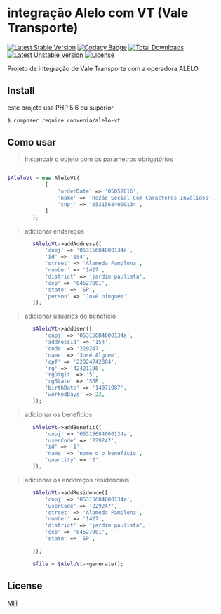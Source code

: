 # integração Alelo com VT (Vale Transporte)


[![Latest Stable Version](https://poser.pugx.org/convenia/alelo-vt/v/stable)](https://packagist.org/packages/convenia/alelo-vt)
[![Codacy Badge](https://api.codacy.com/project/badge/Grade/6f936d69d94f4e5eaf67877b50ef1628)](https://www.codacy.com/app/euventura/alelo-vt?utm_source=github.com&amp;utm_medium=referral&amp;utm_content=convenia/alelo-vt&amp;utm_campaign=Badge_Grade)
[![Total Downloads](https://poser.pugx.org/convenia/alelo-vt/downloads)](https://packagist.org/packages/convenia/alelo-vt)
[![Latest Unstable Version](https://poser.pugx.org/convenia/alelo-vt/v/unstable)](https://packagist.org/packages/convenia/alelo-vt)
[![License](https://poser.pugx.org/convenia/alelo-vt/license)](https://packagist.org/packages/convenia/alelo-vt)


Projeto de integração de Vale Transporte com a operadora ALELO

## Install

este projeto usa PHP 5.6 ou superior

```sh
$ composer require convenia/alelo-vt
```

## Como usar

> Instancair o objeto com os parametros obrigatórios
```php

$AleloVt = new AleloVt(
            [
                'orderDate' => '05052016',
                'name' => 'Razão Social Com Caracteres Inválidos',
                'cnpj' => '05315684000134',
            ]
        );
```
> adicionar endereços
```php
        $AleloVt->addAddress([
            'cnpj' => '05315684000134a',
            'id' => '154',
            'street' => 'Alameda Pamplona',
            'number' => '1427',
            'district' => 'jardim paulista',
            'cep' => '04527001',
            'state' => 'SP',
            'person' => 'José ninguém',
        ]);
```
> adicionar usuarios do benefício
```php
        $AleloVt->addUser([
            'cnpj' => '05315684000134a',
            'addressId' => '154',
            'code' => '229247',
            'name' => 'José Alguem',
            'cpf' => '22924742804',
            'rg' => '42421196',
            'rgDigit' => '5',
            'rgState' => 'SSP',
            'birthDate' => '14071987',
            'workedDays' => 22,
        ]);
```
> adicionar os beneficios
```php
        $AleloVt->addBenefit([
            'cnpj' => '05315684000134a',
            'userCode' => '229247',
            'id' => '1',
            'name' => 'nome d o benefício',
            'quantity' => '2',
        ]);
```
> adicionar os endereços residenciais
```php
        $AleloVt->addResidence([
            'cnpj' => '05315684000134a',
            'userCode' => '229247',
            'street' => 'Alameda Pamplona',
            'number' => '1427',
            'district' => 'jardim paulista',
            'cep' => '04527001',
            'state' => 'SP',

        ]);

        $file = $AleloVt->generate();
```

## License

[MIT](LICENSE)